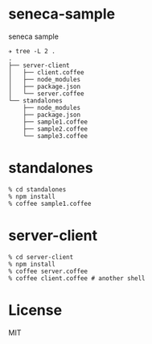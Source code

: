 seneca-sample
=============

seneca sample

```
✈ tree -L 2 .
.
├── server-client
│   ├── client.coffee
│   ├── node_modules
│   ├── package.json
│   └── server.coffee
└── standalones
    ├── node_modules
    ├── package.json
    ├── sample1.coffee
    ├── sample2.coffee
    └── sample3.coffee
```

# standalones

```
% cd standalones
% npm install
% coffee sample1.coffee
```

# server-client

```
% cd server-client
% npm install
% coffee server.coffee
% coffee client.coffee # another shell
```

# License

MIT
